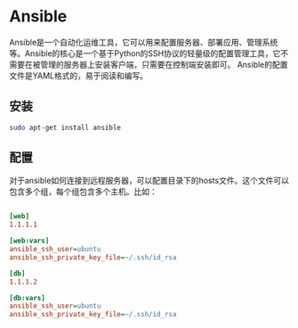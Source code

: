# Ansible

Ansible是一个自动化运维工具，它可以用来配置服务器、部署应用、管理系统等。Ansible的核心是一个基于Python的SSH协议的轻量级的配置管理工具，它不需要在被管理的服务器上安装客户端，只需要在控制端安装即可。 Ansible的配置文件是YAML格式的，易于阅读和编写。

## 安装

```bash
sudo apt-get install ansible
```

## 配置

对于ansible如何连接到远程服务器，可以配置目录下的hosts文件。这个文件可以包含多个组，每个组包含多个主机。比如：

```ini

[web]
1.1.1.1 

[web:vars]
ansible_ssh_user=ubuntu
ansible_ssh_private_key_file=~/.ssh/id_rsa

[db]
1.1.1.2

[db:vars]
ansible_ssh_user=ubuntu
ansible_ssh_private_key_file=~/.ssh/id_rsa
```